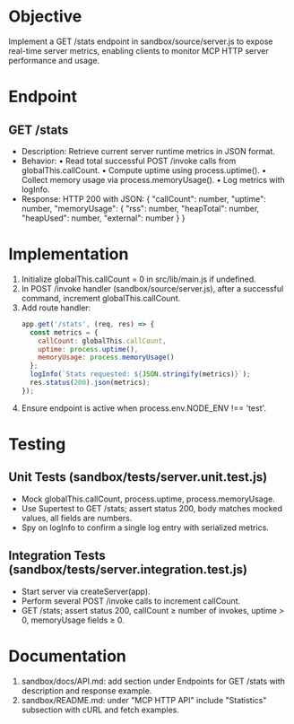 # Objective
Implement a GET /stats endpoint in sandbox/source/server.js to expose real-time server metrics, enabling clients to monitor MCP HTTP server performance and usage.

# Endpoint
## GET /stats
- Description: Retrieve current server runtime metrics in JSON format.
- Behavior:
  • Read total successful POST /invoke calls from globalThis.callCount.
  • Compute uptime using process.uptime().
  • Collect memory usage via process.memoryUsage().
  • Log metrics with logInfo.
- Response: HTTP 200 with JSON:
  {
    "callCount": number,
    "uptime": number,
    "memoryUsage": {
      "rss": number,
      "heapTotal": number,
      "heapUsed": number,
      "external": number
    }
  }

# Implementation
1. Initialize globalThis.callCount = 0 in src/lib/main.js if undefined.
2. In POST /invoke handler (sandbox/source/server.js), after a successful command, increment globalThis.callCount.
3. Add route handler:
   ```js
   app.get('/stats', (req, res) => {
     const metrics = {
       callCount: globalThis.callCount,
       uptime: process.uptime(),
       memoryUsage: process.memoryUsage()
     };
     logInfo(`Stats requested: ${JSON.stringify(metrics)}`);
     res.status(200).json(metrics);
   });
   ```
4. Ensure endpoint is active when process.env.NODE_ENV !== 'test'.

# Testing
## Unit Tests (sandbox/tests/server.unit.test.js)
- Mock globalThis.callCount, process.uptime, process.memoryUsage.
- Use Supertest to GET /stats; assert status 200, body matches mocked values, all fields are numbers.
- Spy on logInfo to confirm a single log entry with serialized metrics.

## Integration Tests (sandbox/tests/server.integration.test.js)
- Start server via createServer(app).
- Perform several POST /invoke calls to increment callCount.
- GET /stats; assert status 200, callCount ≥ number of invokes, uptime > 0, memoryUsage fields ≥ 0.

# Documentation
1. sandbox/docs/API.md: add section under Endpoints for GET /stats with description and response example.
2. sandbox/README.md: under "MCP HTTP API" include "Statistics" subsection with cURL and fetch examples.